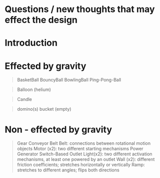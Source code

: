 # Questions / new thoughts that may effect the design

# Introduction #



# Effected by gravity #
> BasketBall
> BouncyBall
> BowlingBall
> Ping-Pong-Ball

> Balloon (helium)

> Candle

> domino(s)
> bucket (empty)

# Non - effected by gravity #
> Gear
> Conveyor Belt
> Belt: connections between rotational motion objects
> Motor (x2): two different starting mechanisms
> Power Generator
> Switch-Based Outlet
> Light(x2): two different activation mechanisms, at least one powered by an outlet
> Wall (x2): different friction coefficients; stretches  horizontally or vertically
> Ramp: stretches to different angles; flips both directions